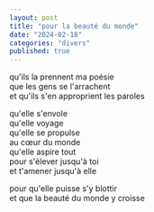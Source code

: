 ```yaml
---
layout: post
title: "pour la beauté du monde"
date: "2024-02-18"
categories: "divers"
published: true
---
```


qu'ils la prennent ma poésie  
que les gens se l'arrachent  
et qu'ils s'en approprient les paroles  

qu'elle s'envole  
qu'elle voyage  
qu'elle se propulse  
au cœur du monde  
qu'elle aspire tout  
pour s'élever jusqu'à toi  
et t'amener jusqu'à elle  

pour qu'elle puisse s'y blottir  
et que la beauté du monde y croisse  
